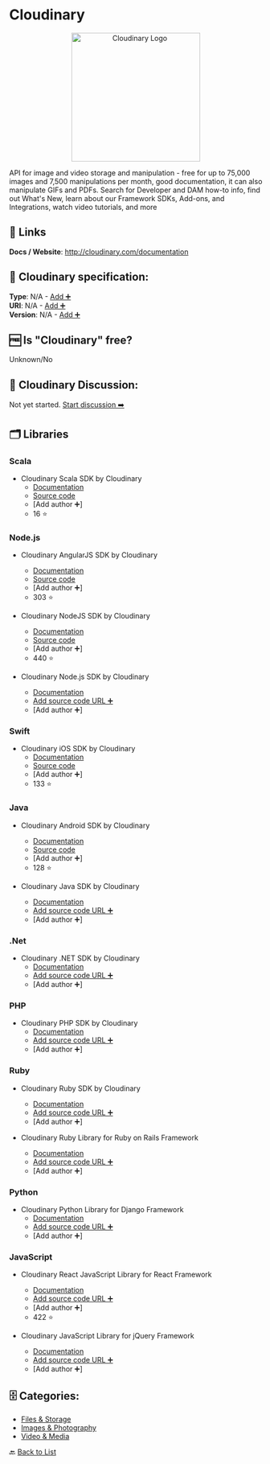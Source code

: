 # Cloudinary
<p align="center">
    <img width="256" src="https://raw.githubusercontent.com/apis-list/apis-list/main/apis/cloudinary/logo_256x256.png" alt="Cloudinary Logo"/>
</p>
API for image and video storage and manipulation - free for up to 75,000 images and 7,500 manipulations per month, good documentation, it can also manipulate GIFs and PDFs. Search for Developer and DAM how-to info, find out What's New, learn about our Framework SDKs, Add-ons, and Integrations, watch video tutorials, and more

##  🔗 Links
**Docs / Website**: http://cloudinary.com/documentation

## 🧬 Cloudinary specification:
**Type**: N/A - [Add ➕](https://github.com/apis-list/apis-list/edit/main/apis-list.yaml)  
**URI**: N/A - [Add ➕](https://github.com/apis-list/apis-list/edit/main/apis-list.yaml)  
**Version**: N/A - [Add ➕](https://github.com/apis-list/apis-list/edit/main/apis-list.yaml)

## 🆓 Is "Cloudinary" free?
 Unknown/No 

## 💬 Cloudinary Discussion:
Not yet started. [Start discussion ➡️](https://github.com/apis-list/apis-list/discussions/new)

## 🗂️ Libraries
### Scala
- Cloudinary Scala SDK by Cloudinary
    - [Documentation](https://github.com/cloudinary/cloudinary_scala/blob/master/README.md)
    - [Source code](https://github.com/cloudinary/cloudinary_scala)
    - [Add author ➕]
    - 16 ⭐

### Node.js
- Cloudinary AngularJS SDK by Cloudinary
    - [Documentation](https://github.com/cloudinary/cloudinary_angular/wiki)
    - [Source code](https://github.com/cloudinary/cloudinary_angular)
    - [Add author ➕]
    - 303 ⭐

- Cloudinary NodeJS SDK by Cloudinary
    - [Documentation](http://cloudinary.com/documentation/node_integration)
    - [Source code](https://github.com/cloudinary/cloudinary_npm)
    - [Add author ➕]
    - 440 ⭐

- Cloudinary Node.js SDK by Cloudinary
    - [Documentation](http://cloudinary.com/documentation/node_image_upload#server_side_upload)
    - [Add source code URL ➕]()
    - [Add author ➕]

### Swift
- Cloudinary iOS SDK by Cloudinary
    - [Documentation](https://github.com/cloudinary/cloudinary_ios/blob/master/README.md)
    - [Source code](https://github.com/cloudinary/cloudinary_ios)
    - [Add author ➕]
    - 133 ⭐

### Java
- Cloudinary Android SDK by Cloudinary
    - [Documentation](https://github.com/cloudinary/cloudinary_java/blob/master/cloudinary-android/README.md)
    - [Source code](https://github.com/cloudinary/cloudinary_java/tree/master/cloudinary-android)
    - [Add author ➕]
    - 128 ⭐

- Cloudinary Java SDK by Cloudinary
    - [Documentation](http://cloudinary.com/documentation/java_image_upload#server_side_upload)
    - [Add source code URL ➕]()
    - [Add author ➕]

### .Net
- Cloudinary .NET SDK by Cloudinary
    - [Documentation](http://cloudinary.com/documentation/dotnet_image_upload#server_side_upload)
    - [Add source code URL ➕]()
    - [Add author ➕]

### PHP
- Cloudinary PHP SDK by Cloudinary
    - [Documentation](http://cloudinary.com/documentation/php_image_upload#server_side_upload)
    - [Add source code URL ➕]()
    - [Add author ➕]

### Ruby
- Cloudinary Ruby SDK by Cloudinary
    - [Documentation](http://cloudinary.com/documentation/rails_image_upload#server_side_upload)
    - [Add source code URL ➕]()
    - [Add author ➕]

- Cloudinary Ruby Library for Ruby on Rails Framework
    - [Documentation](https://cloudinary.com/documentation/rails_integration)
    - [Add source code URL ➕]()
    - [Add author ➕]

### Python
- Cloudinary Python Library for Django Framework
    - [Documentation](https://cloudinary.com/documentation/django_integration)
    - [Add source code URL ➕]()
    - [Add author ➕]

### JavaScript
- Cloudinary React JavaScript Library for React Framework
    - [Documentation](https://github.com/cloudinary/cloudinary-react)
    - [Add source code URL ➕]()
    - [Add author ➕]
    - 422 ⭐

- Cloudinary JavaScript Library for jQuery Framework
    - [Documentation](https://cloudinary.com/documentation/jquery_integration)
    - [Add source code URL ➕]()
    - [Add author ➕]


## 🗄️ Categories:
- [Files & Storage](https://github.com/apis-list/apis-list#files--storage-)
- [Images & Photography](https://github.com/apis-list/apis-list#images--photography-)
- [Video & Media](https://github.com/apis-list/apis-list#video--media-)

🔙  [Back to List](https://github.com/apis-list/apis-list)
